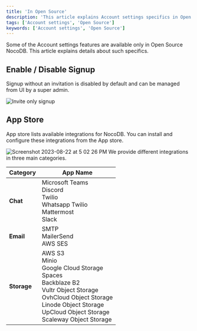 ```yaml
---
title: 'In Open Source'
description: 'This article explains Account settings specifics in Open source NocoDB.'
tags: ['Account settings', 'Open Source']
keywords: ['Account settings', 'Open Source']
---
```


Some of the Account settings features are available only in Open Source NocoDB. This article explains details about such specifics.

## Enable / Disable Signup
Signup without an invitation is disabled by default and can be managed from UI by a super admin.

![Invite only signup](/img/v2/account-settings/invite-only-sign-up.png)


## App Store

App store lists available integrations for NocoDB. You can install and configure these integrations from the App store.

![Screenshot 2023-08-22 at 5 02 26 PM](https://github.com/ricardo-montoya/paperly/assets/86527202/e739a4b6-6ab6-4ee7-aac3-073d3aaf20ac)
We provide different integrations in three main categories.

|    Category   | App Name                                                                                                                                                                                                                      |
|---------------|-------------------------------------------------------------------------------------------------------------------------------------------------------------------------------------------------------------------------------|
|     **Chat**  | Microsoft Teams <br/> Discord <br/> Twilio <br/> Whatsapp Twilio<br/> Mattermost<br/> Slack                                                                                                                                   |
|     **Email** | SMTP<br/> MailerSend<br/> AWS SES                                                                                                                                                                                             |
|   **Storage** | AWS S3 <br/> Minio <br/> Google Cloud Storage <br/> Spaces <br/> Backblaze B2 <br/> Vultr Object Storage <br/> OvhCloud Object Storage <br/> Linode Object Storage <br/> UpCloud Object Storage <br/> Scaleway Object Storage |
